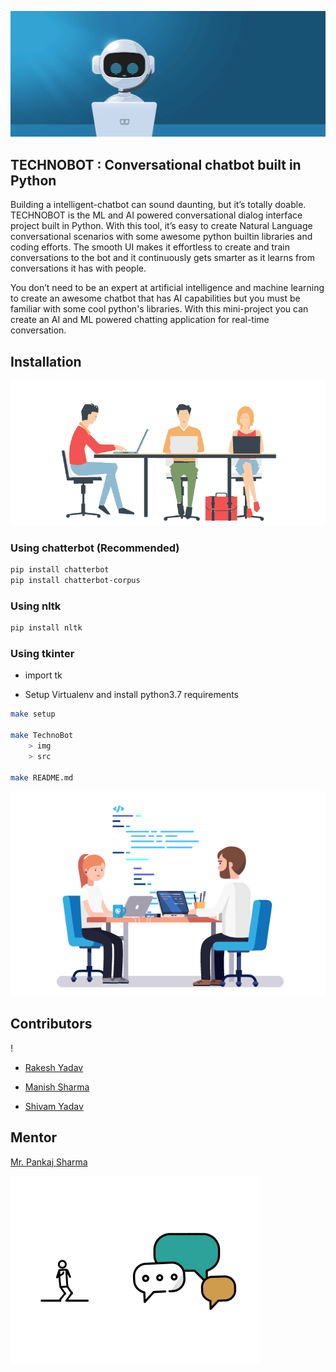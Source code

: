    ![](TechnoBot/img/gig_chatbot.gif)


## TECHNOBOT : Conversational chatbot built in Python 

<p >
Building a intelligent-chatbot can sound daunting, but it’s totally doable. TECHNOBOT is the ML  and AI powered conversational
dialog interface project built in Python. With this tool, it’s easy to create Natural Language conversational scenarios with some
awesome python builtin libraries  and coding efforts.
The smooth UI makes it effortless to create and train conversations to the bot and it continuously gets smarter as it learns from
conversations it has with people.

You don’t need to be an expert at artificial intelligence and machine learning to create an awesome chatbot that has AI capabilities but you must be familiar with some cool python's libraries.
With this mini-project you can create an AI and ML powered chatting application for real-time conversation.
</p>

## Installation
   ![](TechnoBot/img/homepage-hero-team.gif)

### Using chatterbot (Recommended) 
```sh
pip install chatterbot
pip install chatterbot-corpus
```

### Using nltk
```sh
pip install nltk
```
### Using tkinter

* import tk

* Setup Virtualenv and install python3.7 requirements
```sh
make setup

make TechnoBot 
    > img 
    > src

make README.md

```

   ![](TechnoBot/img/DeveloperAnimation_.gif)
  
## Contributors
!
 - [Rakesh Yadav](https://github.com/gfobiyatechnical)

 - [Manish Sharma]()
 
 - [Shivam Yadav]()



## Mentor 
[Mr. Pankaj Sharma]( )


   ![](TechnoBot/img/funny_animation.gif)
